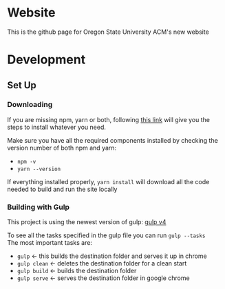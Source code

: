 # Website
This is the github page for Oregon State University ACM's new website

# Development
## Set Up
### Downloading
If you are missing npm, yarn or both, following [this link](https://yarnpkg.com/en/docs/install) will give you the steps to install whatever you need.

Make sure you have all the required components installed by checking the version number of both npm and yarn:
* `npm -v`
* `yarn --version`

If everything installed properly, `yarn install` will download all the code needed to build and run the site locally

### Building with Gulp

This project is using the newest version of gulp: [gulp v4](https://fettblog.eu/gulp-4-parallel-and-series/)

To see all the tasks specified in the gulp file you can run `gulp --tasks`  
The most important tasks are:
* `gulp` <- this builds the destination folder and serves it up in chrome
* `gulp clean` <- deletes the destination folder for a clean start
* `gulp build` <- builds the destination folder
* `gulp serve` <- serves the destination folder in google chrome
